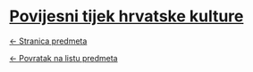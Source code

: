 # [Povijesni tijek hrvatske kulture](https://www.github.com/studosi-fer/PTHK)
[<- Stranica predmeta](https://www.fer.unizg.hr/predmet/pthk)

[<- Povratak na listu predmeta](https://www.github.com/studosi/FER)